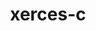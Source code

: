 ---
title: "xerces-c"
layout: cache
categories: [package, develop]
meta: {"versions": ["3.2.4"], "compilers": ["gcc@=11.4.0", "gcc@=9.4.0"], "oss": ["ubuntu20.04", "ubuntu22.04"], "platforms": ["linux"], "targets": ["neoverse_v1", "neoverse_v2", "ppc64le", "x86_64_v3"], "stacks": ["e4s", "e4s-neoverse-v2", "e4s-neoverse_v1", "e4s-power", "e4s-rocm-external", "root"], "num_specs": 17, "num_specs_by_stack": {"e4s-power": 4, "root": 17, "e4s-neoverse_v1": 4, "e4s-neoverse-v2": 4, "e4s-rocm-external": 5, "e4s": 5}}
spec_details: [{"hash": "cvrlfqtf2imewxxwfb65n7xqjydlkaba", "compiler": "gcc@=9.4.0", "versions": ["3.2.4"], "os": "ubuntu20.04", "platform": "linux", "target": "ppc64le", "variants": ["build_system=autotools", "cxxstd=default", "netaccessor=curl", "transcoder=iconv"], "stacks": ["e4s-power", "root"], "size": "-", "tarball": "https://binaries.spack.io/develop/build_cache/linux-ubuntu20.04-ppc64le/gcc-9.4.0/xerces-c-3.2.4/linux-ubuntu20.04-ppc64le-gcc-9.4.0-xerces-c-3.2.4-cvrlfqtf2imewxxwfb65n7xqjydlkaba.spack"}, {"hash": "ktc2oyojdxviq3bxt5niyl7p4obek45m", "compiler": "gcc@=9.4.0", "versions": ["3.2.4"], "os": "ubuntu20.04", "platform": "linux", "target": "ppc64le", "variants": ["build_system=autotools", "cxxstd=default", "netaccessor=curl", "transcoder=iconv"], "stacks": ["e4s-power", "root"], "size": "-", "tarball": "https://binaries.spack.io/develop/build_cache/linux-ubuntu20.04-ppc64le/gcc-9.4.0/xerces-c-3.2.4/linux-ubuntu20.04-ppc64le-gcc-9.4.0-xerces-c-3.2.4-ktc2oyojdxviq3bxt5niyl7p4obek45m.spack"}, {"hash": "qre4ghpdsffvbzibuihpyoajnhj4eyg3", "compiler": "gcc@=9.4.0", "versions": ["3.2.4"], "os": "ubuntu20.04", "platform": "linux", "target": "ppc64le", "variants": ["build_system=autotools", "cxxstd=default", "netaccessor=curl", "transcoder=iconv"], "stacks": ["e4s-power", "root"], "size": "-", "tarball": "https://binaries.spack.io/develop/build_cache/linux-ubuntu20.04-ppc64le/gcc-9.4.0/xerces-c-3.2.4/linux-ubuntu20.04-ppc64le-gcc-9.4.0-xerces-c-3.2.4-qre4ghpdsffvbzibuihpyoajnhj4eyg3.spack"}, {"hash": "pfem3zztpdy7pb3ws3ka34t46ravzy2u", "compiler": "gcc@=9.4.0", "versions": ["3.2.4"], "os": "ubuntu20.04", "platform": "linux", "target": "ppc64le", "variants": ["build_system=autotools", "cxxstd=default", "netaccessor=curl", "transcoder=iconv"], "stacks": ["e4s-power", "root"], "size": "-", "tarball": "https://binaries.spack.io/develop/build_cache/linux-ubuntu20.04-ppc64le/gcc-9.4.0/xerces-c-3.2.4/linux-ubuntu20.04-ppc64le-gcc-9.4.0-xerces-c-3.2.4-pfem3zztpdy7pb3ws3ka34t46ravzy2u.spack"}, {"hash": "hegbccgpkx7uzjnafvl2a4wilfw42slu", "compiler": "gcc@=11.4.0", "versions": ["3.2.4"], "os": "ubuntu22.04", "platform": "linux", "target": "neoverse_v1", "variants": ["build_system=autotools", "cxxstd=default", "netaccessor=curl", "transcoder=iconv"], "stacks": ["root", "e4s-neoverse_v1"], "size": "-", "tarball": "https://binaries.spack.io/develop/build_cache/linux-ubuntu22.04-neoverse_v1/gcc-11.4.0/xerces-c-3.2.4/linux-ubuntu22.04-neoverse_v1-gcc-11.4.0-xerces-c-3.2.4-hegbccgpkx7uzjnafvl2a4wilfw42slu.spack"}, {"hash": "5phqdd2hyccuhh6oadrscq6lizztgjnv", "compiler": "gcc@=11.4.0", "versions": ["3.2.4"], "os": "ubuntu22.04", "platform": "linux", "target": "neoverse_v1", "variants": ["build_system=autotools", "cxxstd=default", "netaccessor=curl", "transcoder=iconv"], "stacks": ["root", "e4s-neoverse_v1"], "size": "-", "tarball": "https://binaries.spack.io/develop/build_cache/linux-ubuntu22.04-neoverse_v1/gcc-11.4.0/xerces-c-3.2.4/linux-ubuntu22.04-neoverse_v1-gcc-11.4.0-xerces-c-3.2.4-5phqdd2hyccuhh6oadrscq6lizztgjnv.spack"}, {"hash": "nta65wjtzdlzshrz2cmv43pmrxilma7v", "compiler": "gcc@=11.4.0", "versions": ["3.2.4"], "os": "ubuntu22.04", "platform": "linux", "target": "neoverse_v1", "variants": ["build_system=autotools", "cxxstd=default", "netaccessor=curl", "transcoder=iconv"], "stacks": ["root", "e4s-neoverse_v1"], "size": "-", "tarball": "https://binaries.spack.io/develop/build_cache/linux-ubuntu22.04-neoverse_v1/gcc-11.4.0/xerces-c-3.2.4/linux-ubuntu22.04-neoverse_v1-gcc-11.4.0-xerces-c-3.2.4-nta65wjtzdlzshrz2cmv43pmrxilma7v.spack"}, {"hash": "agdxkjzljiz5ebgn4cse27id242opkl6", "compiler": "gcc@=11.4.0", "versions": ["3.2.4"], "os": "ubuntu22.04", "platform": "linux", "target": "neoverse_v1", "variants": ["build_system=autotools", "cxxstd=default", "netaccessor=curl", "transcoder=iconv"], "stacks": ["root", "e4s-neoverse_v1"], "size": "-", "tarball": "https://binaries.spack.io/develop/build_cache/linux-ubuntu22.04-neoverse_v1/gcc-11.4.0/xerces-c-3.2.4/linux-ubuntu22.04-neoverse_v1-gcc-11.4.0-xerces-c-3.2.4-agdxkjzljiz5ebgn4cse27id242opkl6.spack"}, {"hash": "s5rvrwth27s4bsxvs2jr6m4wtylmkeat", "compiler": "gcc@=11.4.0", "versions": ["3.2.4"], "os": "ubuntu22.04", "platform": "linux", "target": "neoverse_v2", "variants": ["build_system=autotools", "cxxstd=default", "netaccessor=curl", "transcoder=iconv"], "stacks": ["e4s-neoverse-v2", "root"], "size": "-", "tarball": "https://binaries.spack.io/develop/build_cache/linux-ubuntu22.04-neoverse_v2/gcc-11.4.0/xerces-c-3.2.4/linux-ubuntu22.04-neoverse_v2-gcc-11.4.0-xerces-c-3.2.4-s5rvrwth27s4bsxvs2jr6m4wtylmkeat.spack"}, {"hash": "b2eefzrhot2cssiayz7tui5gonkesikc", "compiler": "gcc@=11.4.0", "versions": ["3.2.4"], "os": "ubuntu22.04", "platform": "linux", "target": "neoverse_v2", "variants": ["build_system=autotools", "cxxstd=default", "netaccessor=curl", "transcoder=iconv"], "stacks": ["e4s-neoverse-v2", "root"], "size": "-", "tarball": "https://binaries.spack.io/develop/build_cache/linux-ubuntu22.04-neoverse_v2/gcc-11.4.0/xerces-c-3.2.4/linux-ubuntu22.04-neoverse_v2-gcc-11.4.0-xerces-c-3.2.4-b2eefzrhot2cssiayz7tui5gonkesikc.spack"}, {"hash": "4gtca6zzqctipxp243ykvc5dvqniv36p", "compiler": "gcc@=11.4.0", "versions": ["3.2.4"], "os": "ubuntu22.04", "platform": "linux", "target": "neoverse_v2", "variants": ["build_system=autotools", "cxxstd=default", "netaccessor=curl", "transcoder=iconv"], "stacks": ["e4s-neoverse-v2", "root"], "size": "-", "tarball": "https://binaries.spack.io/develop/build_cache/linux-ubuntu22.04-neoverse_v2/gcc-11.4.0/xerces-c-3.2.4/linux-ubuntu22.04-neoverse_v2-gcc-11.4.0-xerces-c-3.2.4-4gtca6zzqctipxp243ykvc5dvqniv36p.spack"}, {"hash": "yzqapjzxvgn35c5zgla4qgpzoljh7ung", "compiler": "gcc@=11.4.0", "versions": ["3.2.4"], "os": "ubuntu22.04", "platform": "linux", "target": "neoverse_v2", "variants": ["build_system=autotools", "cxxstd=default", "netaccessor=curl", "transcoder=iconv"], "stacks": ["e4s-neoverse-v2", "root"], "size": "-", "tarball": "https://binaries.spack.io/develop/build_cache/linux-ubuntu22.04-neoverse_v2/gcc-11.4.0/xerces-c-3.2.4/linux-ubuntu22.04-neoverse_v2-gcc-11.4.0-xerces-c-3.2.4-yzqapjzxvgn35c5zgla4qgpzoljh7ung.spack"}, {"hash": "p74rjmyq5rnxejwrfzgpfnucpkznghsu", "compiler": "gcc@=11.4.0", "versions": ["3.2.4"], "os": "ubuntu22.04", "platform": "linux", "target": "x86_64_v3", "variants": ["build_system=autotools", "cxxstd=default", "netaccessor=curl", "transcoder=iconv"], "stacks": ["e4s-rocm-external", "root", "e4s"], "size": "-", "tarball": "https://binaries.spack.io/develop/build_cache/linux-ubuntu22.04-x86_64_v3/gcc-11.4.0/xerces-c-3.2.4/linux-ubuntu22.04-x86_64_v3-gcc-11.4.0-xerces-c-3.2.4-p74rjmyq5rnxejwrfzgpfnucpkznghsu.spack"}, {"hash": "kptijl3ap6psv23i2ex77xf2ka2jybm6", "compiler": "gcc@=11.4.0", "versions": ["3.2.4"], "os": "ubuntu22.04", "platform": "linux", "target": "x86_64_v3", "variants": ["build_system=autotools", "cxxstd=default", "netaccessor=curl", "transcoder=iconv"], "stacks": ["e4s-rocm-external", "root", "e4s"], "size": "-", "tarball": "https://binaries.spack.io/develop/build_cache/linux-ubuntu22.04-x86_64_v3/gcc-11.4.0/xerces-c-3.2.4/linux-ubuntu22.04-x86_64_v3-gcc-11.4.0-xerces-c-3.2.4-kptijl3ap6psv23i2ex77xf2ka2jybm6.spack"}, {"hash": "s3il6nlubgwwmhhg6mn6vugiynq22lot", "compiler": "gcc@=11.4.0", "versions": ["3.2.4"], "os": "ubuntu22.04", "platform": "linux", "target": "x86_64_v3", "variants": ["build_system=autotools", "cxxstd=default", "netaccessor=curl", "transcoder=iconv"], "stacks": ["e4s-rocm-external", "root", "e4s"], "size": "-", "tarball": "https://binaries.spack.io/develop/build_cache/linux-ubuntu22.04-x86_64_v3/gcc-11.4.0/xerces-c-3.2.4/linux-ubuntu22.04-x86_64_v3-gcc-11.4.0-xerces-c-3.2.4-s3il6nlubgwwmhhg6mn6vugiynq22lot.spack"}, {"hash": "63d25fa677p5r4pw353wg6ko4glv3kcp", "compiler": "gcc@=11.4.0", "versions": ["3.2.4"], "os": "ubuntu22.04", "platform": "linux", "target": "x86_64_v3", "variants": ["build_system=autotools", "cxxstd=default", "netaccessor=curl", "transcoder=iconv"], "stacks": ["e4s-rocm-external", "root", "e4s"], "size": "-", "tarball": "https://binaries.spack.io/develop/build_cache/linux-ubuntu22.04-x86_64_v3/gcc-11.4.0/xerces-c-3.2.4/linux-ubuntu22.04-x86_64_v3-gcc-11.4.0-xerces-c-3.2.4-63d25fa677p5r4pw353wg6ko4glv3kcp.spack"}, {"hash": "6w66pau4ao3k7j3pbjv7nz6kc7vtzwng", "compiler": "gcc@=11.4.0", "versions": ["3.2.4"], "os": "ubuntu22.04", "platform": "linux", "target": "x86_64_v3", "variants": ["build_system=autotools", "cxxstd=default", "netaccessor=curl", "transcoder=iconv"], "stacks": ["e4s-rocm-external", "root", "e4s"], "size": "-", "tarball": "https://binaries.spack.io/develop/build_cache/linux-ubuntu22.04-x86_64_v3/gcc-11.4.0/xerces-c-3.2.4/linux-ubuntu22.04-x86_64_v3-gcc-11.4.0-xerces-c-3.2.4-6w66pau4ao3k7j3pbjv7nz6kc7vtzwng.spack"}]
---